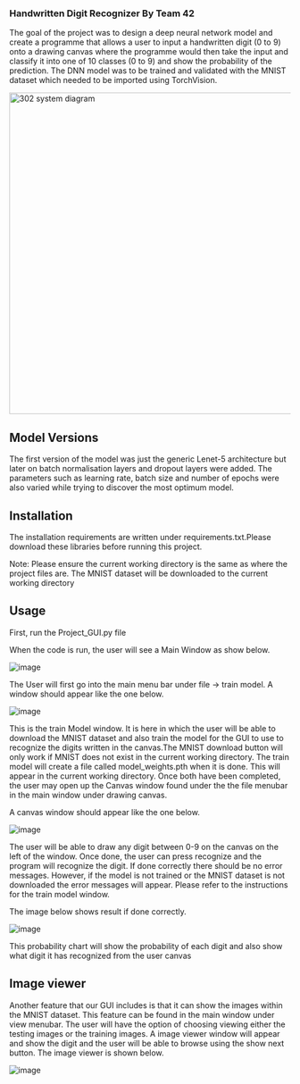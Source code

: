 ### Handwritten Digit Recognizer By Team 42
The goal of the project was to design a deep neural network model and create a programme that allows a user to input a handwritten digit (0 to 9) onto a drawing canvas where the programme would then take the input and classify it into one of 10 classes (0 to 9) and show the probability of the prediction. The DNN model was to be trained and validated with the MNIST dataset which needed to be imported using TorchVision.

<img width="576" alt="302 system diagram" src="https://user-images.githubusercontent.com/68927814/116801612-91b91200-ab5f-11eb-9fb5-1bdc338bfcd0.png">

## Model Versions
The first version of the model was just the generic Lenet-5 architecture but later on batch normalisation layers and dropout layers were added.
The parameters such as learning rate, batch size and number of epochs were also varied while trying to discover the most optimum model.

## Installation
The installation requirements are written under requirements.txt.Please download these libraries before running this project.

Note:
Please ensure the current working directory is the same as where the project files are. The MNIST dataset will be downloaded to the current working directory

## Usage

First, run the Project_GUI.py file  

When the code is run, the user will see a Main Window as show below.

![image](https://user-images.githubusercontent.com/68887738/116235621-33cca900-a7b2-11eb-99a4-7826961d27e7.png)

The User will first go into the main menu bar under file -> train model. A window should appear like the one below.

![image](https://user-images.githubusercontent.com/68887738/116236247-f0266f00-a7b2-11eb-9c61-75d91c98ef0c.png)

This is the train Model window. It is here in which the user will be able to download the MNIST dataset and also train the model for the GUI to use to recognize the digits written in the canvas.The MNIST download button will only work if MNIST does not exist in the current working directory. The train model will create a file called model_weights.pth when it is done. This will appear in the current working directory. Once both have been completed, the user may open up the Canvas window found under the the file menubar in the main window under drawing canvas.

A canvas window should appear like the one below.

![image](https://user-images.githubusercontent.com/68887738/116237155-f9640b80-a7b3-11eb-8e9d-4fb2d5b2bfe9.png)

The user will be able to draw any digit between 0-9 on the canvas on the left of the window. Once done, the user can press recognize and the program will recognize the digit. If done correctly there should be no error messages. However, if the model is not trained or the MNIST dataset is not downloaded the error messages will appear. Please refer to the instructions for the train model window. 

The image below shows result if done correctly.

![image](https://user-images.githubusercontent.com/68887738/116257240-fc68f700-a7c7-11eb-9d42-b32002ea77f2.png)

This probability chart will show the probability of each digit and also show what digit it has recognized from the user canvas

## Image viewer
Another feature that our GUI includes is that it can show the images within the MNIST dataset. This feature can be found in the main window under view menubar. The user will have the option of choosing viewing either the testing images or the training images. A image viewer window will appear and show the digit and the user will be able to browse using the show next button. The image viewer is shown below.

![image](https://user-images.githubusercontent.com/68887738/116258358-fd4e5880-a7c8-11eb-90a7-6d8efa1e5efe.png)

